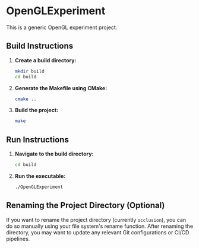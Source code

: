 # OpenGLExperiment

This is a generic OpenGL experiment project.

## Build Instructions

1.  **Create a build directory:**

    ```bash
    mkdir build
    cd build
    ```
2.  **Generate the Makefile using CMake:**

    ```bash
    cmake ..
    ```
3.  **Build the project:**

    ```bash
    make
    ```

## Run Instructions

1.  **Navigate to the build directory:**

    ```bash
    cd build
    ```
2.  **Run the executable:**

    ```bash
    ./OpenGLExperiment
    ```

## Renaming the Project Directory (Optional)

If you want to rename the project directory (currently `occlusion`), you can do so manually using your file system's rename function. After renaming the directory, you may want to update any relevant Git configurations or CI/CD pipelines.

